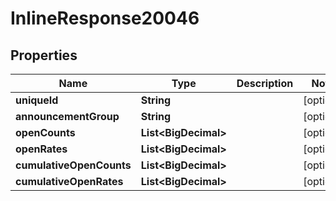 

# InlineResponse20046


## Properties

Name | Type | Description | Notes
------------ | ------------- | ------------- | -------------
**uniqueId** | **String** |  |  [optional]
**announcementGroup** | **String** |  |  [optional]
**openCounts** | **List&lt;BigDecimal&gt;** |  |  [optional]
**openRates** | **List&lt;BigDecimal&gt;** |  |  [optional]
**cumulativeOpenCounts** | **List&lt;BigDecimal&gt;** |  |  [optional]
**cumulativeOpenRates** | **List&lt;BigDecimal&gt;** |  |  [optional]



